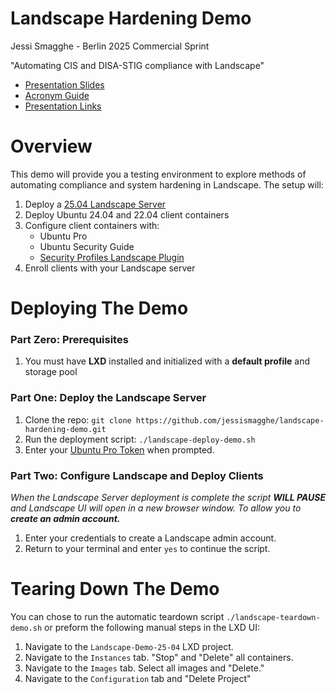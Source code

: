 # Landscape Hardening Demo

Jessi Smagghe - Berlin 2025 Commercial Sprint

"Automating CIS and DISA-STIG compliance with Landscape"
* [Presentation Slides](https://docs.google.com/presentation/d/1Sn_f6Q80TL4gz_brUtvI9Hdpaav-lhHi6MFV5snZ5f8/edit?usp=sharing)
* [Acronym Guide](./reference.md#acronym-guide)
* [Presentation Links](./reference.md#presentation-links)

# Overview
This demo will provide you a testing environment to explore methods of automating compliance and system hardening in Landscape. The setup will:

1. Deploy a [25.04 Landscape Server](https://documentation.ubuntu.com/landscape/reference/release-notes/25.04-release-notes/)
2. Deploy Ubuntu 24.04 and 22.04 client containers
3. Configure client containers with:
    - Ubuntu Pro
    - Ubuntu Security Guide
    - [Security Profiles Landscape Plugin](https://documentation.ubuntu.com/landscape/how-to-guides/web-portal/web-portal-24-04-or-later/use-security-profiles/)
4. Enroll clients with your Landscape server


# Deploying The Demo
### Part Zero: Prerequisites  
1. You must have **LXD** installed and initialized with a **default profile** and storage pool

### Part One: Deploy the Landscape Server
1. Clone the repo: `git clone https://github.com/jessismagghe/landscape-hardening-demo.git`
2. Run the deployment script: `./landscape-deploy-demo.sh`
3. Enter your [Ubuntu Pro Token](https://ubuntu.com/pro/dashboard) when prompted.

### Part Two: Configure Landscape and Deploy Clients
_When the Landscape Server deployment is complete the script **WILL PAUSE** and Landscape UI will open in a new browser window. To allow you to **create an admin account.**_

1. Enter your credentials to create a Landscape admin account.
2. Return to your terminal and enter `yes` to continue the script. 

# Tearing Down The Demo
You can chose to run the automatic teardown script `./landscape-teardown-demo.sh` or preform the following manual steps in the LXD UI:

1. Navigate to the `Landscape-Demo-25-04` LXD project.
2. Navigate to the `Instances` tab. "Stop" and "Delete" all containers.
3. Navigate to the `Images` tab. Select all images and "Delete."
4. Navigate to the `Configuration` tab and "Delete Project"

